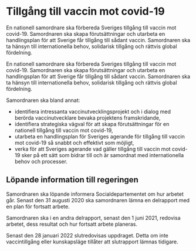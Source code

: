 # Tillgång till vaccin mot covid-19

En nationell samordnare ska förbereda Sveriges tillgång till vaccin mot covid-19. Samordnaren ska skapa förutsättningar och utarbeta en handlingsplan för att Sverige får tillgång till sådant vaccin. Samordnaren ska ta hänsyn till internationella behov, solidarisk tillgång och rättvis global fördelning.

En nationell samordnare ska förbereda Sveriges tillgång till vaccin mot covid-19. Samordnaren ska skapa förutsättningar och utarbeta en handlingsplan för att Sverige får tillgång till sådant vaccin. Samordnaren ska ta hänsyn till internationella behov, solidarisk tillgång och rättvis global fördelning.

Samordnaren ska bland annat:

* identifiera intressanta vaccinutvecklingsprojekt och i dialog med berörda vaccinutvecklare bevaka projektens framskridande,
* identifiera strategiska vägval för att skapa förutsättningar för en nationell tillgång till vaccin mot covid-19,
* utarbeta en handlingsplan för Sveriges agerande för tillgång till vaccin mot covid-19 så snabbt och effektivt som möjligt,
* verka för att Sveriges agerande vad gäller tillgång till vaccin mot covid-19 sker på ett sätt som bidrar till och är samordnat med internationella behov och processer.

## Löpande information till regeringen

Samordnaren ska löpande informera Socialdepartementet om hur arbetet går. Senast den 31 augusti 2020 ska samordnaren lämna en delrapport med en plan för fortsatt arbete.

Samordnaren ska i en andra delrapport, senast den 1 juni 2021, redovisa arbetet, dess resultat och hur fortsatt arbete planeras.

Senast den 28 januari 2022 slutredovisas uppdraget. Detta om inte vaccintillgång eller kunskapsläge tillåter att slutrapport lämnas tidigare.
